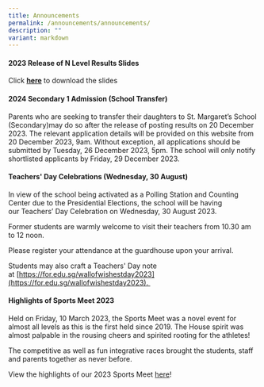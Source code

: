 ```yaml
---
title: Announcements
permalink: /announcements/announcements/
description: ""
variant: markdown
---
```

#### **2023 Release of N Level Results Slides**

Click [**here**](/files/2023_N_Level_Release_of_Results_Slides.pdf) to download the slides


#### **2024 Secondary 1 Admission (School Transfer)**

Parents who are seeking to transfer their daughters to St. Margaret’s School (Secondary)may do so after the release of posting results on 20 December 2023. The relevant application details will be provided on this website from 20 December 2023, 9am. Without exception, all applications should be submitted by Tuesday, 26 December 2023, 5pm. The school will only notify shortlisted applicants by Friday, 29 December 2023.


#### **Teachers' Day Celebrations (Wednesday, 30 August)**

In view of the school being activated as a Polling Station and Counting Center due to the Presidential Elections, the school will be having our Teachers’ Day Celebration on Wednesday, 30 August 2023. 


Former students are warmly welcome to visit their teachers from 10.30 am to 12 noon. 


Please register your attendance at the guardhouse upon your arrival.


Students may also craft a Teachers' Day note at [https://for.edu.sg/wallofwishestday2023](https://for.edu.sg/wallofwishestday2023). 

#### **Highlights of Sports Meet 2023** 

Held on Friday, 10 March 2023, the Sports Meet was a novel event for almost all levels as this is the first held since 2019. The House spirit was almost palpable in the rousing cheers and spirited rooting for the athletes! 

The competitive as well as fun integrative races brought the students, staff and parents together as never before. 

View the highlights of our 2023 Sports Meet [here](https://drive.google.com/file/d/13QA5KBQ2-AgZPUG6wBRosGvQzpjb9f8r/view?usp=share_link)!